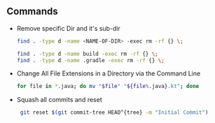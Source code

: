 ## Commands

- Remove specific Dir and it's sub-dir
    ```bash
    find . -type d -name <NAME-OF-DIR> -exec rm -rf {} \;
    
    find . -type d -name build -exec rm -rf {} \;
    find . -type d -name .gradle -exec rm -rf {} \;
    ```

- Change All File Extensions in a Directory via the Command Line
    ```bash
    for file in *.java; do mv "$file" "${file%.java}.kt"; done
    ```
  
- Squash all commits and reset
    ```bash
     git reset $(git commit-tree HEAD^{tree} -m "Initial Commit")
    ```
